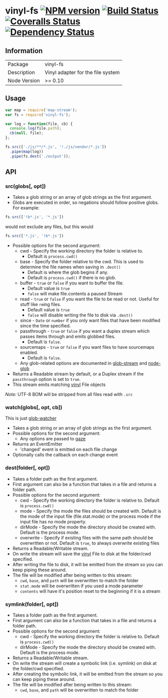 # vinyl-fs [![NPM version][npm-image]][npm-url] [![Build Status][travis-image]][travis-url] [![Coveralls Status][coveralls-image]][coveralls-url] [![Dependency Status][depstat-image]][depstat-url]

## Information

<table>
<tr>
<td>Package</td><td>vinyl-fs</td>
</tr>
<tr>
<td>Description</td>
<td>Vinyl adapter for the file system</td>
</tr>
<tr>
<td>Node Version</td>
<td>>= 0.10</td>
</tr>
</table>

## Usage

```javascript
var map = require('map-stream');
var fs = require('vinyl-fs');

var log = function(file, cb) {
  console.log(file.path);
  cb(null, file);
};

fs.src(['./js/**/*.js', '!./js/vendor/*.js'])
  .pipe(map(log))
  .pipe(fs.dest('./output'));
```

## API

### src(globs[, opt])

- Takes a glob string or an array of glob strings as the first argument.
- Globs are executed in order, so negations should follow positive globs. For example:

```js
fs.src(['!b*.js', '*.js'])
```

would not exclude any files, but this would

```js
fs.src(['*.js', '!b*.js'])
```

- Possible options for the second argument:
  - cwd - Specify the working directory the folder is relative to.
    - Default is `process.cwd()`
  - base - Specify the folder relative to the cwd. This is used to determine the file names when saving in `.dest()`
    - Default is where the glob begins if any. 
    - Default is `process.cwd()` if there is no glob.
  - buffer - `true` or `false` if you want to buffer the file.
    - Default value is `true`
    - `false` will make file.contents a paused Stream
  - read - `true` or `false` if you want the file to be read or not. Useful for stuff like `rm`ing files.
    - Default value is `true`
    - `false` will disable writing the file to disk via `.dest()`
  - since - `Date` or `number` if you only want files that have been modified since the time specified.
  - passthrough - `true` or `false` if you want a duplex stream which passes items through and emits globbed files.
    - Default is `false`.
  - sourcemaps - `true` or `false` if you want files to have sourcemaps enabled.
    - Default is `false`.
  - Any glob-related options are documented in [glob-stream] and [node-glob]
- Returns a Readable stream by default, or a Duplex stream if the `passthrough` option is set to `true`.
- This stream emits matching [vinyl] File objects

_Note:_ UTF-8 BOM will be stripped from all files read with `.src`

### watch(globs[, opt, cb])

This is just [glob-watcher]

- Takes a glob string or an array of glob strings as the first argument.
- Possible options for the second argument:
  - Any options are passed to [gaze]
- Returns an EventEmitter
  - 'changed' event is emitted on each file change
- Optionally calls the callback on each change event

### dest(folder[, opt])

- Takes a folder path as the first argument.
- First argument can also be a function that takes in a file and returns a folder path.
- Possible options for the second argument:
  - cwd - Specify the working directory the folder is relative to. Default is `process.cwd()`
  - mode - Specify the mode the files should be created with. Default is the mode of the input file (file.stat.mode) or the process mode if the input file has no mode property.
  - dirMode - Specify the mode the directory should be created with. Default is the process mode.
  - overwrite - Specify if existing files with the same path should be overwritten or not. Default is `true`, to always overwrite existing files
- Returns a Readable/Writable stream.
- On write the stream will save the [vinyl] File to disk at the folder/cwd specified.
- After writing the file to disk, it will be emitted from the stream so you can keep piping these around.
- The file will be modified after being written to this stream:
  - `cwd`, `base`, and `path` will be overwritten to match the folder
  - `stat.mode` will be overwritten if you used a mode parameter
  - `contents` will have it's position reset to the beginning if it is a stream

### symlink(folder[, opt])

- Takes a folder path as the first argument.
- First argument can also be a function that takes in a file and returns a folder path.
- Possible options for the second argument:
  - cwd - Specify the working directory the folder is relative to. Default is `process.cwd()`
  - dirMode - Specify the mode the directory should be created with. Default is the process mode.
- Returns a Readable/Writable stream.
- On write the stream will create a symbolic link (i.e. symlink) on disk at the folder/cwd specified.
- After creating the symbolic link, it will be emitted from the stream so you can keep piping these around.
- The file will be modified after being written to this stream:
  - `cwd`, `base`, and `path` will be overwritten to match the folder

[glob-stream]: https://github.com/wearefractal/glob-stream
[node-glob]: https://github.com/isaacs/node-glob
[gaze]: https://github.com/shama/gaze
[glob-watcher]: https://github.com/wearefractal/glob-watcher
[vinyl]: https://github.com/wearefractal/vinyl

[npm-url]: https://www.npmjs.com/package/vinyl-fs
[npm-image]: https://badge.fury.io/js/vinyl-fs.svg
[travis-url]: https://travis-ci.org/wearefractal/vinyl-fs
[travis-image]: https://travis-ci.org/wearefractal/vinyl-fs.svg?branch=master
[coveralls-url]: https://coveralls.io/r/wearefractal/vinyl-fs
[coveralls-image]: https://img.shields.io/coveralls/wearefractal/vinyl-fs.svg?style=flat
[depstat-url]: https://david-dm.org/wearefractal/vinyl-fs
[depstat-image]: https://david-dm.org/wearefractal/vinyl-fs.svg

